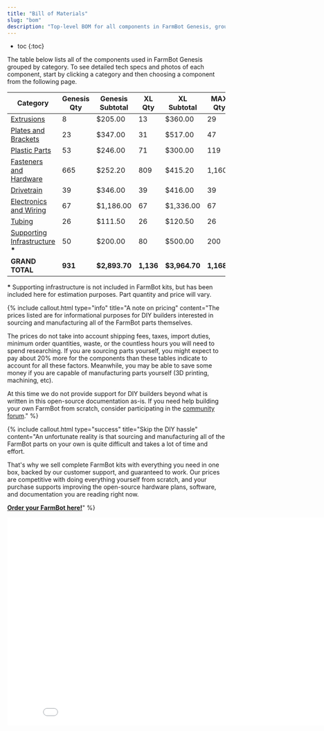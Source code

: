 ```yaml
---
title: "Bill of Materials"
slug: "bom"
description: "Top-level BOM for all components in FarmBot Genesis, grouped by category. Visit [our shop](http://shop.farm.bot) to purchase parts."
---
```


* toc
{:toc}

The table below lists all of the components used in FarmBot Genesis grouped by category. To see detailed tech specs and photos of each component, start by clicking a category and then choosing a component from the following page.

|Category|Genesis Qty|Genesis Subtotal|XL Qty|XL Subtotal|MAX Qty|MAX Subtotal|
|--------|-----------|----------------|------|-----------|-------|------------|
|[Extrusions](bom/extrusions.md)|8|$205.00|13|$360.00|29|$840.00
|[Plates and Brackets](bom/plates-and-brackets.md)|23|$347.00|31|$517.00|47|$757.00
|[Plastic Parts](bom/plastic-parts.md)|53|$246.00|71|$300.00|119|$440.00
|[Fasteners and Hardware](bom/fasteners-and-hardware.md)|665|$252.20|809|$415.20|1,160|$648.65
|[Drivetrain](bom/drivetrain.md)|39|$346.00|39|$416.00|39|$646.00
|[Electronics and Wiring](bom/electronics-and-wiring.md)|67|$1,186.00|67|$1,336.00|67|$1,466.00
|[Tubing](bom/tubing.md)|26|$111.50|26|$120.50|26|$140.50
|[Supporting Infrastructure](../assembly/supporting-infrastructure.md) **\***|50|$200.00|80|$500.00|200|$1200.00
|**GRAND TOTAL**|**931**|**$2,893.70**|**1,136**|**$3,964.70**|**1,1687**|**$6,138.15**

**\*** Supporting infrastructure is not included in FarmBot kits, but has been included here for estimation purposes. Part quantity and price will vary.

{%
include callout.html
type="info"
title="A note on pricing"
content="The prices listed are for informational purposes for DIY builders interested in sourcing and manufacturing all of the FarmBot parts themselves.

The prices do not take into account shipping fees, taxes, import duties, minimum order quantities, waste, or the countless hours you will need to spend researching. If you are sourcing parts yourself, you might expect to pay about 20% more for the components than these tables indicate to account for all these factors. Meanwhile, you may be able to save some money if you are capable of manufacturing parts yourself (3D printing, machining, etc).

At this time we do not provide support for DIY builders beyond what is written in this open-source documentation as-is. If you need help building your own FarmBot from scratch, consider participating in the [community forum](https://forum.farmbot.org)."
%}

{%
include callout.html
type="success"
title="Skip the DIY hassle"
content="An unfortunate reality is that sourcing and manufacturing all of the FarmBot parts on your own is quite difficult and takes a lot of time and effort.

That's why we sell complete FarmBot kits with everything you need in one box, backed by our customer support, and guaranteed to work. Our prices are competitive with doing everything yourself from scratch, and your purchase supports improving the open-source hardware plans, software, and documentation you are reading right now.

**[Order your FarmBot here!](http://buy.farm.bot)**"
%}

<iframe class="embedly-embed" src="//cdn.embedly.com/widgets/media.html?src=https%3A%2F%2Fwww.youtube.com%2Fembed%2F_jw98qozK4s%3Ffeature%3Doembed&url=http%3A%2F%2Fwww.youtube.com%2Fwatch%3Fv%3D_jw98qozK4s&image=https%3A%2F%2Fi.ytimg.com%2Fvi%2F_jw98qozK4s%2Fhqdefault.jpg&key=02466f963b9b4bb8845a05b53d3235d7&type=text%2Fhtml&schema=youtube" width="854" height="480" scrolling="no" frameborder="0" allowfullscreen></iframe>
